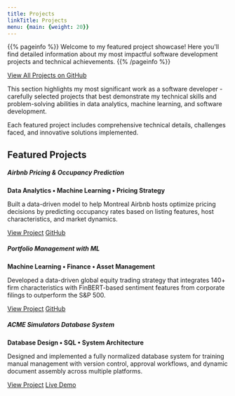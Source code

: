 ```yaml
---
title: Projects
linkTitle: Projects
menu: {main: {weight: 20}}
---
```


{{% pageinfo %}}
Welcome to my featured project showcase! Here you'll find detailed information about my most impactful software development projects and technical achievements.
{{% /pageinfo %}}

<div class="text-center mb-4">
  <a class="btn btn-lg btn-primary me-3 mb-3" href="https://github.com/iriswork0831" target="_blank">
    <i class="fab fa-github me-2"></i> View All Projects on GitHub
  </a>
</div>

This section highlights my most significant work as a software developer - carefully selected projects that best demonstrate my technical skills and problem-solving abilities in data analytics, machine learning, and software development.

Each featured project includes comprehensive technical details, challenges faced, and innovative solutions implemented.

## Featured Projects

<div class="row">
  <div class="col-lg-4 mb-4">
    <div class="card h-100">
      <div class="card-body">
        <h5 class="card-title">Airbnb Pricing & Occupancy Prediction</h5>
        <p class="card-text"><strong>Data Analytics • Machine Learning • Pricing Strategy</strong></p>
        <p class="card-text">Built a data-driven model to help Montreal Airbnb hosts optimize pricing decisions by predicting occupancy rates based on listing features, host characteristics, and market dynamics.</p>
        <a href="/docs/airbnb-project/" class="btn btn-primary">View Project</a>
        <a href="https://github.com/iriswork0831/Airbnb-Analytics" target="_blank" class="btn btn-outline-secondary">
          <i class="fab fa-github"></i> GitHub
        </a>
      </div>
    </div>
  </div>
  
  <div class="col-lg-4 mb-4">
    <div class="card h-100">
      <div class="card-body">
        <h5 class="card-title">Portfolio Management with ML</h5>
        <p class="card-text"><strong>Machine Learning • Finance • Asset Management</strong></p>
        <p class="card-text">Developed a data-driven global equity trading strategy that integrates 140+ firm characteristics with FinBERT-based sentiment features from corporate filings to outperform the S&P 500.</p>
        <a href="/docs/portfolio-management-with-ml/" class="btn btn-primary">View Project</a>
        <a href="https://github.com/iriswork0831/-Panda" target="_blank" class="btn btn-outline-secondary">
          <i class="fab fa-github"></i> GitHub
        </a>
      </div>
    </div>
  </div>

  <div class="col-lg-4 mb-4">
    <div class="card h-100">
      <div class="card-body">
        <h5 class="card-title">ACME Simulators Database System</h5>
        <p class="card-text"><strong>Database Design • SQL • System Architecture</strong></p>
        <p class="card-text">Designed and implemented a fully normalized database system for training manual management with version control, approval workflows, and dynamic document assembly across multiple platforms.</p>
        <a href="/docs/acme-project/" class="btn btn-primary">View Project</a>
        <a href="https://www.db-fiddle.com/f/nY5eLPKw584dk3P6hpQt13/26" target="_blank" class="btn btn-outline-secondary">
          <i class="fas fa-database"></i> Live Demo
        </a>
      </div>
    </div>
  </div>
</div>

